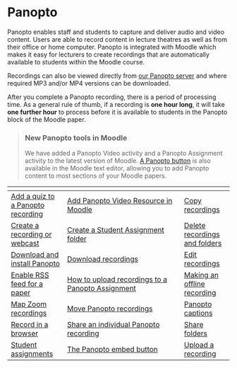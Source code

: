 # Panopto

Panopto enables staff and students to capture and deliver audio and video content. Users are able to record content in lecture theatres as well as from their office or home computer. Panopto is integrated with Moodle which makes it easy for lecturers to create recordings that are automatically available to students within the Moodle course.

Recordings can also be viewed directly from [our Panopto server](https://waikato.au.panopto.com/) and where required MP3 and/or MP4 versions can be downloaded.

After you complete a Panopto recording, there is a period of processing time. As a general rule of thumb, if a recording is **one hour long**, it will take **one further hour** to process before it is available to students in the Panopto block of the Moodle paper.

> ### New Panopto tools in Moodle
>
> We have added a Panopto Video activity and a Panopto Assignment activity to the latest version of Moodle. [A Panopto button](../Panopto/the-panopto-embed-button.md) is also available in the Moodle text editor, allowing you to add Panopto content to most sections of your Moodle papers.

<table data-header-hidden data-full-width="false"><thead><tr><th></th><th width="249.33333333333331"></th><th></th></tr></thead><tbody><tr><td><a href="../Panopto/adding-a-quiz.md">Add a quiz to a Panopto recording</a></td><td><a href="../Panopto/add-panopto-video-resource-in-moodle.md">Add Panopto Video Resource in Moodle</a></td><td><a href="https://support.panopto.com/s/article/merge-and-copy-1">Copy recordings</a></td></tr><tr><td><a href="../Panopto/create-a-recording-or-webcast.md">Create a recording or webcast</a></td><td><a href="../Panopto/create-a-student-assignment-folder-in-Panopto.md">Create a Student Assignment folder</a></td><td><a href="../Panopto/delete-recordings-folders.md">Delete recordings and folders</a></td></tr><tr><td><a href="../Panopto/download-and-install-panopto.md">Download and install Panopto</a></td><td><a href="../Panopto/download-recordings.md">Download recordings</a></td><td><a href="../Panopto/edit-recordings.md">Edit recordings</a></td></tr><tr><td><a href="../Panopto/enabling-RSS-feed.md">Enable RSS feed for a paper</a></td><td><a href="../Panopto/how-to-upload-recordings-to-a-Panopto-assignment.md">How to upload recordings to a Panopto Assignment</a></td><td><a href="../Panopto/making-an-offline-recording.md">Making an offline recording</a></td></tr><tr><td><a href="../Panopto/map-zoom-recordings.md">Map Zoom recordings</a></td><td><a href="../Panopto/move-panopto-recordings.md">Move Panopto recordings</a></td><td><a href="../Panopto/panopto-captions.md">Panopto captions</a></td></tr><tr><td><a href="../Panopto/record-in-a-browser.md">Record in a browser</a></td><td><a href="../Panopto/share-an-individual-panopto-recording.md">Share an individual Panopto recording</a></td><td><a href="../Panopto/share-folders.md">Share folders</a></td></tr><tr><td><a href="../Panopto/student-assignments.md">Student assignments</a></td><td><a href="../Panopto/the-panopto-embed-button.md">The Panopto embed button</a></td><td><a href="../Panopto/upload-a-recording.md">Upload a recording</a></td></tr></tbody></table>
